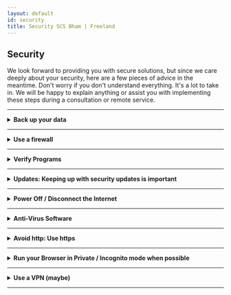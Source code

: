 ```yaml
---
layout: default
id: security
title: Security SCS Bham | Freeland
---
```


## Security

<div class="left-align">
 We look forward to providing you with secure solutions, but since we care deeply about your security, here are a few pieces of advice in the meantime. Don't worry if you don't understand everything. It's a lot to take in. We will be happy to explain anything or assist you with implementing these steps during a consultation or remote service.

<hr>
<details class="details-left">
  <summary class="summary-left" style="text-align: left;"><strong>
Back up your data
</strong></summary>
<br>
Any data you care about should be backed up in at least two places. There are numerous options for this including cloud backups, external SSDs, flash drives, ... . There are options for creating incremental snapshots of your entire system, or you can manually copy files, or something in between. Let us know if you want advice for your individualized setup, and if desired we can handle the entire process for you. 
</details>
<hr>
<details class="details-left">
  <summary class="summary-left" style="text-align: left;"><strong>
Use a firewall
</strong></summary>
    <br>
A firewall acts as a barrier to prevent unauthorized access to your device while connected to the internet. If possible, we recommend this is the first thing you do (BEFORE connecting to the internet) when setting up a new computer or operating system. Many operating systems come with a firewall installed, but often do not have it enabled by default. Historically many applications (especially online games) would conflict with firewalls, however with modern technology this less common, and for most use-cases default firewall settings (deny incoming, accept outgoing) will work just fine. The methods for setting up a firewall vary by operating system, but we can always set one up for you, or walk you through the setup over a remote consultation (and in edge-cases ensure it doesn't conflict with software).
</details>
<hr>
<details class="details-left">
  <summary class="summary-left" style="text-align: left;"><strong>
Verify Programs
  </strong></summary>
  <br>
Don't run anything you don't trust, and always use official sources for your downloads. Be extremely cautious about running programs you download off the internet. Some vendors provide cryptographic verification (many package managers will perform verification automatically), and if they don't, you should be very cautious about running their software. Check URLs, make sure they start with https://, and NOT http:// (many browsers will indicate whether https is working by a locked padlock to the left of the addressbar, if the padlock is unlocked your connect is not secure): http connections are not secure (the s DOES stand for secure, as https traffic is encrypted). Cross reference the website, read reviews, download from multiple sources and compare cryptographic hashes of downloaded files if provided (sha256sum, for example), ... If you need help, don't hesitate to reach out to us.
</details>
<hr>
<details class="details-left">
  <summary class="summary-left" style="text-align: left;"><strong>
Updates: Keeping up with security updates is important
  </strong></summary>
  <br>
Ideally you should check for and install security updates every time you use your computer. Vulnerabilities are often discovered and patched on a daily basis.
</details>
<hr>
<details class="details-left">
  <summary class="summary-left" style="text-align: left;"><strong>
Power Off / Disconnect the Internet
  </strong></summary>
  <br>
Some malicious software can run in the background, and even wait until your computer is inactive to kick in. In mission-critical settings, disconnecting the internet every time you step away from your computer is a good idea, and will reduce the chance of being hacked, or data leakage. Powering off your computer can reset bugs, and will stop some malicious software in its tracks. If you believe your computer has been infected, your first step should be to disconnect the internet as soon as possible, then power down your computer. Next, we advise you contact Secure Computer Solutions us for a malware / virus removal service, as we cannot guarantee that any other service will be as committed to ensuring your data integrity, or as thorough at removing any traces of malicious software.
</details>
<hr>
<details class="details-left">
  <summary class="summary-left" style="text-align: left;"><strong>
Anti-Virus Software
  </strong></summary>
  <br>
It is a good idea to regularly scan your computer for viruses, and to use real-time detection services. If you use Windows, you can use Windows Defender for free, which isn't a bad choice. There are plenty of other paid options to consider, and we encourage you to research various options, and of course, you can always reach out to us for advice or installation. Avoid Over-Dependence on Antivirus. Even the best virus software is not a replacement for safe usage habits: avoiding viruses in the first place should be the goal, since no virus removal / protection program is perfect. Antivirus software can help, but it should be part of a broader security strategy.
</details>
<hr>
<details class="details-left">
  <summary class="summary-left" style="text-align: left;"><strong>
Avoid http: Use https
  </strong></summary>
  <br>
Using http (without the s) is especially risky when sensitive information is involved (such as passwords or your birth date), and can greatly increase the attack surface of your browser to things like script injection. Enable https only in your browser. If your browser does not have https only, use a different browser. If you must use http, doing so through a VPN can reduce the risk. Verify anything you download: downloading things through http is very dangerous as it is susceptible to "man in the middle" attacks, though if you can verify the download through cryptographic hashes, this mitigates the risk. Using a VPN can make it harder for a malicious agent to single you out. Even when using HTTPS, always verify URLs, as scammers can make URLs which look similar to popular websites (referred to as "typosquatting"). Note that sometimes legitimate websites can have issues with their https: if you get a browser security warning on a site which you are confident is a legitimate domain, try reseting your internet connection or opening it in a new private-browsing window.
</details>
<hr>
<details class="details-left">
  <summary class="summary-left" style="text-align: left;"><strong>
Run your Browser in Private / Incognito mode when possible
  </strong></summary>
  <br>
(note that private mode does NOT make your activity anonymous). If whatever you are doing does not require logging in or remembering your preferences, then there's no reason to drag cookies around. Typically in private / incognito mode, browsers will erase all cookies and cache when closed, which can even improve internet stability. Again, this NOT make you anonymous by itself, but it will reduce cookie tracking (but not other types of tracking such as IP address tracking or fingerprinting). You can have a private window open at the same time as a regular window, so keep your main logins in a regular window, and use a private window for things which don't require logging in, or even to separate different logins.
</details>
<hr>
<details class="details-left">
  <summary class="summary-left" style="text-align: left;"><strong>
Use a VPN (maybe)
  </strong></summary>
  <br>
Using a VPN is especially valuable when using a public network, as public networks can open you up to various attacks (such as DHCP spoofing) and surveillance. Using a VPN can make it harder for hackers to target you and steal your data. It can make it harder for companies to profile you. It can hide your activity from your Internet Service Provider (and from your local network). Many VPN providers even offer real-time malware protection and ad-blocking: ad-blocking carries several benefits, as it can improve performance, and even stop some malware and tracking. However, a bad VPN (or ad-blocker) can be worse than no VPN (or ad-blocker), and just because a VPN is popular does not mean it is good. For example, we do NOT recommend NordVPN as their client software (at least for Linux) makes alarmingly insecure modifications to your firewall (without your consent), and NordVPN support refuses to explain why this is necessary, citing it as a "commercial secret". Feel free to ask us for more details, evidence, and additonal reasons why we dislike NordVPN. Ad-blockers can also carry some risk, as they can potentially contain spyware. Installing additional software always carries some risk, as it requires trusting the developers, and can increase the attack surface of your machine. If you follow all of our other security guidelines, in some contexts, especially on a private network, using a VPN may not be necessary or even recommended. Let us know if you want advice on which VPN or ad-blocker to choose, or if you need help installing it. Be cautious, as many scammers will masquerade as VPN providers. Not all VPNs are created equal: if you're unsure about which VPN to choose or need help installing one, feel free to reach out to Secure Computer Solutions.
</details>
<hr>
</div>
